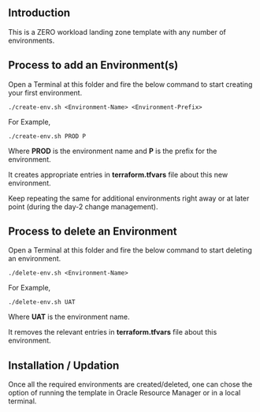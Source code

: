 <!-- BEGIN_TF_DOCS -->
## Introduction

This is a ZERO workload landing zone template with any number of environments. 

## Process to add an Environment(s)

Open a Terminal at this folder and fire the below command to start creating your first environment.
```
./create-env.sh <Environment-Name> <Environment-Prefix>
```
For Example,
```
./create-env.sh PROD P
```
Where **PROD** is the environment name and **P** is the prefix for the environment.

It creates appropriate entries in **terraform.tfvars** file about this new environment.

Keep repeating the same for additional environments right away or at later point (during the day-2 change management).

## Process to delete an Environment
Open a Terminal at this folder and fire the below command to start deleting an environment.
```
./delete-env.sh <Environment-Name>
```
For Example,
```
./delete-env.sh UAT
```
Where **UAT** is the environment name.

It removes the relevant entries in **terraform.tfvars** file about this environment.

## Installation / Updation

Once all the required environments are created/deleted, one can chose the option of running the template in Oracle Resource Manager or in a local terminal.